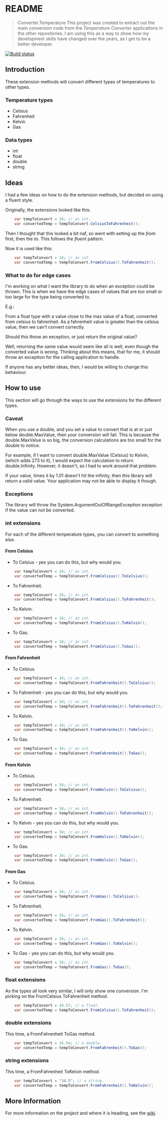 # README

> Converter.Temperature
> This project was created to extract out the main conversion code from the *Temperature Converter* applications in the other repositories.
> I am using this as a way to show how my development skills have changed over the years, as I get to be a better developer.

[![Build status](https://daeerprojects.visualstudio.com/Converter.Temperature/_apis/build/status/Converter.Temperature)](https://daeerprojects.visualstudio.com/Converter.Temperature/_build/latest?definitionId=8)

## Introduction

These extension methods will convert different types of temperatures to other types.

### Temperature types

* Celsius
* Fahrenheit
* Kelvin
* Gas

### Data types

* int
* float
* double
* string

## Ideas

I had a few ideas on how to do the extension methods, but decided on using a fluent style.

Originally, the extensions looked like this:

``` csharp
    var tempToConvert = 34; // an int.
    var convertedTemp = tempToConvert.CelsiusToFahrenheit();
```

Then I thought that this looked a bit naf, so went with setting up the *from* first, then the *to*.  This follows the *fluent* pattern.

Now it is used like this:

``` csharp
    var tempToConvert = 34; // an int.
    var convertedTemp = tempToConvert.FromCelsius().ToFahrenheit();
```

### What to do for edge cases

I'm working on what I want the library to do when an exception could be thrown.  This is when we have the edge cases of values that are too small or too large for the type being converted to.

E.g.:

From a float type with a value close to the max value of a float, converted from celsius to fahrenheit.  As a fahrenheit value is greater than the celsius value, then we can't convert correctly.

Should this throw an exception, or just return the original value?

Well, returning the same value would seem like all is well, even though the converted value is wrong.  Thinking about this means, that for me, it should throw an exception for the calling application to handle.

If anyone has any better ideas, then, I would be willing to change this behaviour.

## How to use

This section will go through the ways to use the extensions for the different types.

### Caveat

When you use a double, and you set a value to convert that is at or just below double.MaxValue, then your conversion will fail.  This is because the double.MaxValue is so big, the conversion calculations are too small for the double to notice.

For example, if I want to convert double.MaxValue (Celsius) to Kelvin, (which adds 273 to it), I would expect the calculation to return double.Infinity.  However, it doesn't, so I had to work around that problem.

If your value, times it by 1.01 doesn't hit the infinity, then this library will return a valid value.  Your application may not be able to display it though.

### Exceptions

The library will throw the System.ArgumentOutOfRangeException exception if the value can not be converted.

### int extensions

For each of the different temperature types, you can convert to something else.

#### From Celsius

* To Celsius - yes you can do this, but why would you.

``` csharp
    var tempToConvert = 34; // an int.
    var convertedTemp = tempToConvert.FromCelsius().ToCelsius();
```

* To Fahrenheit.

``` csharp
    var tempToConvert = 34; // an int.
    var convertedTemp = tempToConvert.FromCelsius().ToFahrenheit();
```

* To Kelvin.

``` csharp
    var tempToConvert = 34; // an int.
    var convertedTemp = tempToConvert.FromCelsius().ToKelvin();
```

* To Gas.

``` csharp
    var tempToConvert = 34; // an int.
    var convertedTemp = tempToConvert.FromCelsius().ToGas();
```

#### From Fahrenheit

* To Celsius.

``` csharp
    var tempToConvert = 34; // an int.
    var convertedTemp = tempToConvert.FromFahrenheit().ToCelsius();
```

* To Fahrenheit - yes you can do this, but why would you.

``` csharp
    var tempToConvert = 34; // an int.
    var convertedTemp = tempToConvert.FromFahrenheit().ToFahrenheit();
```

* To Kelvin.

``` csharp
    var tempToConvert = 34; // an int.
    var convertedTemp = tempToConvert.FromFahrenheit().ToKelvin();
```

* To Gas.

``` csharp
    var tempToConvert = 34; // an int.
    var convertedTemp = tempToConvert.FromFahrenheit().ToGas();
```

#### From Kelvin

* To Celsius.

``` csharp
    var tempToConvert = 34; // an int.
    var convertedTemp = tempToConvert.FromKelvin().ToCelsius();
```

* To Fahrenheit.

``` csharp
    var tempToConvert = 34; // an int.
    var convertedTemp = tempToConvert.FromKelvin().ToFahrenheit();
```

* To Kelvin - yes you can do this, but why would you.

``` csharp
    var tempToConvert = 34; // an int.
    var convertedTemp = tempToConvert.FromKelvin().ToKelvin();
```

* To Gas.

``` csharp
    var tempToConvert = 34; // an int.
    var convertedTemp = tempToConvert.FromKelvin().ToGas();
```

#### From Gas

* To Celsius.

``` csharp
    var tempToConvert = 34; // an int.
    var convertedTemp = tempToConvert.FromGas().ToCelsius();
```

* To Fahrenheit.

``` csharp
    var tempToConvert = 34; // an int.
    var convertedTemp = tempToConvert.FromGas().ToFahrenheit();
```

* To Kelvin.

``` csharp
    var tempToConvert = 34; // an int.
    var convertedTemp = tempToConvert.FromGas().ToKelvin();
```

* To Gas - yes you can do this, but why would you.

``` csharp
    var tempToConvert = 34; // an int.
    var convertedTemp = tempToConvert.FromGas().ToGas();
```

### float extensions

As the types all look very similar, I will only show one conversion. I'm picking on the FromCelsius ToFahrenheit method.

``` csharp
    var tempToConvert = 34.5f; // a float.
    var convertedTemp = tempToConvert.FromCelsius().ToFahrenheit();
```

### double extensions

This time, a FromFahrenheit ToGas method.

``` csharp
    var tempToConvert = 34.5d; // a double.
    var convertedTemp = tempToConvert.FromFahrenheit().ToGas();
```

### string extensions

This time, a FromFahrenheit ToKelvin method.

``` csharp
    var tempToConvert = "34.5"; // a string.
    var convertedTemp = tempToConvert.FromFahrenheit().ToKelvin();
```

## More Information

For more information on the project and where it is heading, see the [wiki](https://github.com/daeer73/Converter.Temperature/wiki).
